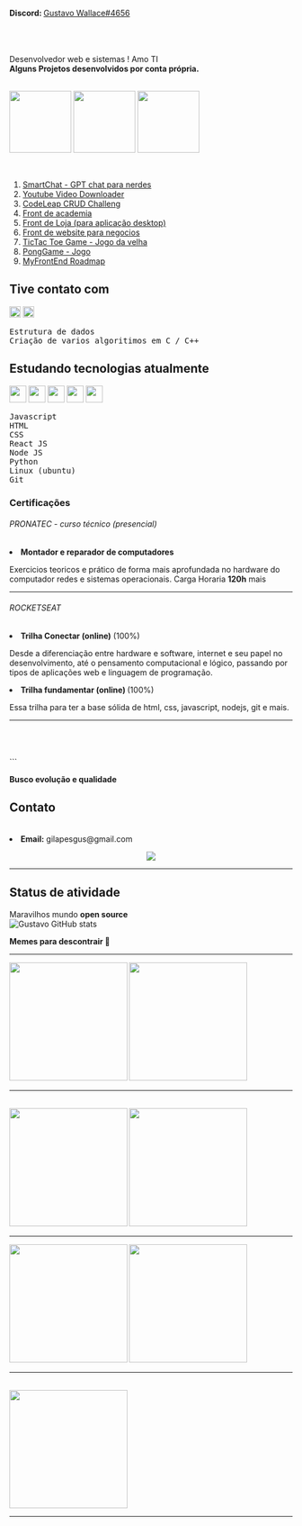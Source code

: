 
<b>Discord: </b><a href="https://discord.com/users/1032848324497248336">Gustavo Wallace#4656</a> <img width="12" src="https://cdn-icons-png.flaticon.com/512/210/210545.png"><br><br>



<br>
<br>
Desenvolvedor web e sistemas !
Amo TI
<br>
<b>Alguns Projetos desenvolvidos por conta própria.</b><br><br>


<a href="https://gustavocodigo.github.io/TicTacToeGame/" target="__blank"> <img height="110" src="https://user-images.githubusercontent.com/108258194/238660982-ebb14e6f-ad3b-4198-b468-4dfecd26d9b0.png"></a>  <a href="https://github.com/gustavocodigo/Youtube-downloader"> <img height="110" src="https://github.com/gustavocodigo/gustavocodigo/assets/108258194/4d9401cf-1d82-46e6-8fc9-4f04dc8d5ca2"></a>
<img src=https://github.com/gustavocodigo/gustavocodigo/assets/108258194/9f2c4eb0-439a-4def-b350-2cc5e25aa9c2 height=110>

<br>


  <ol>
    <li>
      <a href="https://smartchat-nu.vercel.app/">SmartChat - GPT chat para nerdes</a></li>
  <li><a href="https://github.com/gustavocodigo/Youtube-downloader">Youtube Video Downloader</a></li>
   <li>
     <a href="https://github.com/gustavocodigo/CodeLeap-test">CodeLeap CRUD Challeng </a></li>
     <li>
     <a href="https://github.com/gustavocodigo/Academia-x1">Front de academia</a></li>
    <li><a href="https://github.com/gustavocodigo/NexusRP-reward1">Front de Loja (para aplicação desktop)</a></li>
    <li><a href="https://github.com/gustavocodigo/ForquilhaProgramador">Front de website para negocios</a></li>
    <li><a href="https://github.com/gustavocodigo/TicTacToeGame/">TicTac Toe Game - Jogo da velha</a></li>
 <li><a href="https://github.com/gustavocodigo/Pong-Game-ui-Canvas-Javascript/">PongGame - Jogo</a></li>
    
  
  
    
 <li><a href="https://gustavocodigo.github.io/MyFrontEndRoadMap/">MyFrontEnd Roadmap</a></li>
</ol>


## Tive contato com
<img width="20" src="https://cdn.jsdelivr.net/gh/devicons/devicon/icons/c/c-original.svg" /> <img width="20" src="https://cdn.jsdelivr.net/gh/devicons/devicon/icons/cplusplus/cplusplus-plain.svg" />
          


<pre>
Estrutura de dados
Criação de varios algoritimos em C / C++
</pre>

## Estudando tecnologias atualmente
<img width="30" src="https://cdn.jsdelivr.net/gh/devicons/devicon/icons/javascript/javascript-original.svg" />  <img width="30" src="https://cdn.jsdelivr.net/gh/devicons/devicon/icons/html5/html5-original-wordmark.svg" /> <img width="30" src="https://cdn.jsdelivr.net/gh/devicons/devicon/icons/css3/css3-original-wordmark.svg" />  <img width="30" src="https://cdn.jsdelivr.net/gh/devicons/devicon/icons/git/git-original-wordmark.svg" /> <img width="30" src="https://cdn.jsdelivr.net/gh/devicons/devicon/icons/vscode/vscode-original.svg" />



<pre>
Javascript
HTML
CSS
React JS
Node JS
Python
Linux (ubuntu)
Git
</pre>




<h3>Certificações</h3>
<h6>PRONATEC - curso técnico (presencial)</h6>
   <li><b>Montador e reparador de computadores</b>
    
    
  <p>Exercicios teoricos e prático de forma mais aprofundada no hardware do computador redes e sistemas operacionais.
Carga Horaria <b>120h</b> mais</p>
  </li>
<hr>
  <h6>ROCKETSEAT</h6>
  <li><b>Trilha Conectar (online)</b> (100%)
    <p>Desde a diferenciação entre hardware e software, internet e seu papel no desenvolvimento, até o pensamento computacional e lógico, passando por tipos de aplicações web e linguagem de programação.</p>
   </li>
<!-- <img width=180 src="https://github.com/gustavocodigo/gustavocodigo/assets/108258194/88a68eb5-0958-43c6-a87a-96fd9ac96f14">
   -->
   <li><b>Trilha fundamentar (online) </b>(100%)

<p>
       Essa trilha para ter a base sólida de html, css, javascript, nodejs, git e mais.
       </p>
</li>
   
   <hr>
  <br>
  <br>
  <br>
 ```


<b>Busco evolução e qualidade</b>
 
## Contato
  
  
  <br>
  
  
 
  <li><b>Email:</b> gilapesgus@gmail.com</li> 
  


  
  
  <p align="center">

  <img src="https://raw.githubusercontent.com/rafaballerini/rafaballerini/output/github-contribution-grid-snake.svg">
<hr>



## Status de atividade
Maravilhos mundo <b>open source</b>
<br>
![Gustavo GitHub stats](https://github-readme-stats.vercel.app/api?username=gustavocodigo&show_icons=true&count_private=true)

</p>
  <caption><b>Memes para descontrair 🤣 </caption>
  <br>
  <hr>
  <img height=210  src="https://img1.daumcdn.net/thumb/R1280x0/?scode=mtistory2&fname=https%3A%2F%2Fblog.kakaocdn.net%2Fdn%2FtSsm0%2Fbtrp00uk88r%2FKrfeV5ikdTKEKWt0KO66A0%2Fimg.jpg">
  <img height=210 src="https://encrypted-tbn0.gstatic.com/images?q=tbn:ANd9GcSRJYDawJ6u23_VZmIpJj3S9oCSPfVzAK8L1w&usqp=CAU">
  <hr>
 
  
  <br>

  <img height=210 src="https://encrypted-tbn0.gstatic.com/images?q=tbn:ANd9GcTVZzbLd2htyXQdgi9SaJ9z7FQCeduktSvWRSUiEuyf07Nfa7LPV4PkYcSm&s=10">
  <img height=210 src="https://encrypted-tbn0.gstatic.com/images?q=tbn:ANd9GcSzSgYAgAxeWYzq3EBcRJZOAsHwtHUzyhCcJQ&usqp=CAU">
  <hr>
  <img height=210 src="https://encrypted-tbn0.gstatic.com/images?q=tbn:ANd9GcSCCJPia1kXg7FdX6OluYmVO_CcTKBeqHV6rw&usqp=CAU">
  <img height=210 src="https://encrypted-tbn0.gstatic.com/images?q=tbn:ANd9GcS0TP-lM-LVwupI47q6R1tANVrTrn_nlOROUw&usqp=CAU">
  <hr>

  <br>
 
  <img height=210 src="https://encrypted-tbn0.gstatic.com/images?q=tbn:ANd9GcQJUbQ6DEjIPzbu7GWjpGjfXSkR-FS2Zep7oA&usqp=CAU">
  
  <hr>
 

